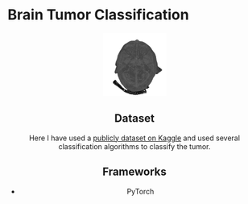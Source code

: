 # Brain Tumor Classification

<div align="center">
  <a href="https://github.com/SartajBhuvaji/Data-Science-Project/tree/main/">
    <img src="https://github.com/SartajBhuvaji/Brain-Tumor-Classification-Using-Deep-Learning-Algorithms/blob/master/ReadMe_files/MRI-animinated.gif" alt="logo" width="125" height="125">
  </a>

## Dataset
Here I have used a [publicly dataset on Kaggle](https://www.kaggle.com/datasets/sartajbhuvaji/brain-tumor-classification-mri/data) and used several classification algorithms to classify the tumor.

## Frameworks
- PyTorch
